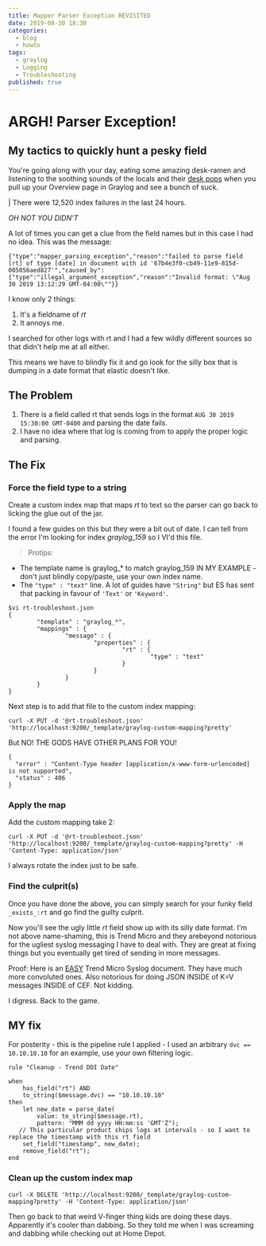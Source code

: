 ```yaml
---
title: Mapper Parser Exception REVISITED
date: 2019-08-30 18:30
categories:
  - blog
  - howto
tags:
  - graylog
  - Logging
  - Troubleshooting
published: true
---
```


# ARGH!  Parser Exception!

## My tactics to quickly hunt a pesky field

You're going along with your day, eating some amazing desk-ramen and listening to the soothing sounds of the locals and their [desk pops](https://www.youtube.com/watch?v=2U3Ka0ECbPE) 
when you pull up your Overview page in Graylog and see a bunch of suck. 

| There were 12,520 index failures in the last 24 hours.

*OH NOT YOU DIDN'T*

A lot of times you can get a clue from the field names but in this case I had no idea.  This was the message: 

```
{"type":"mapper_parsing_exception","reason":"failed to parse field [rt] of type [date] in document with id '67b4e3f0-cb49-11e9-815d-005056aed827'","caused_by":{"type":"illegal_argument_exception","reason":"Invalid format: \"Aug 30 2019 13:12:29 GMT-04:00\""}}
```

I know only 2 things: 
1.  It's a fieldname of *rt*
2.  It annoys me.

I searched for other logs with rt and I had a few wildly different sources so that didn't help me at all either. 

This means we have to blindly fix it and go look for the silly box that is dumping in a date format that elastic doesn't like. 
## The Problem

1. There is a field called rt that sends logs in the format `AUG 30 2019 15:30:00 GMT-0400` and parsing the date fails.
2. I have no idea where that log is coming from to apply the proper logic and parsing.


## The Fix
### Force the field type to a string

Create a custom index map that maps *rt* to text so the parser can go back to licking the glue out of the jar. 

I found a few guides on this but they were a bit out of date. 
I can tell from the error I'm looking for index *graylog_159* so I VI'd this file.  

> Protips: 
  * The template name is graylog_* to match graylog_159 IN MY EXAMPLE - don't just blindly copy/paste, use your own index name.
  * The `"type" : "text"` line.  A lot of guides have `"String"` but ES has sent that packing in favour of `'Text'` or `'Keyword'`. 

```
$vi rt-troubleshoot.json
{                                                         
        "template" : "graylog_*",                         
        "mappings" : {                                    
                "message" : {                             
                        "properties" : {                  
                                "rt" : {                  
                                        "type" : "text"   
                                }                         
                        }                                 
                }                                         
        }                                                 
}
```

Next step is to add that file to the custom index mapping: 

```
curl -X PUT -d '@rt-troubleshoot.json' 'http://localhost:9200/_template/graylog-custom-mapping?pretty'
```

But NO!  THE GODS HAVE OTHER PLANS FOR YOU!

```
{
  "error" : "Content-Type header [application/x-www-form-urlencoded] is not supported",
  "status" : 406
}
```

### Apply the map 
Add the custom mapping take 2:
```
curl -X PUT -d '@rt-troubleshoot.json' 'http://localhost:9200/_template/graylog-custom-mapping?pretty' -H 'Content-Type: application/json'
```

I always rotate the index just to be safe.  

### Find the culprit(s)

Once you have done the above, you can simply search for your funky field `_exists_:rt` and go find the guilty culprit.  

Now you'll see the ugly little *rt* field show up with its silly date format.  I'm not above name-shaming, this is Trend Micro and they arebeyond notorious for the ugliest syslog messaging I have to deal with.  They are great at fixing things but you eventually get tired of sending in more messages. 

Proof:  Here is an [EASY](https://help.deepsecurity.trendmicro.com/10/0/Events-Alerts/syslog-parsing.html) Trend Micro Syslog document.  They have much more convoluted ones. Also notorious for doing JSON INSIDE of K=V messages INSIDE of CEF. Not kidding.

I digress.  Back to the game. 

## MY fix

For posterity - this is the pipeline rule I applied - I used an arbitrary `dvc == 10.10.10.10` for an example, use your own filtering logic.

```
rule "Cleanup - Trend DDI Date"

when
    has_field("rt") AND 
    to_string($message.dvc) == "10.10.10.10"
then
    let new_date = parse_date(
        value: to_string($message.rt), 
        pattern: "MMM dd yyyy HH:mm:ss 'GMT'Z"); 
   // This particular product ships logs at intervals - so I want to replace the timestamp with this rt field
    set_field("timestamp", new_date); 
    remove_field("rt");
end
```

### Clean up the custom index map

`curl -X DELETE 'http://localhost:9200/_template/graylog-custom-mapping?pretty' -H 'Content-Type: application/json'`

Then go back to that weird V-finger thing kids are doing these days.  Apparently it's cooler than dabbing.  So they told me when I was screaming and dabbing while checking out at Home Depot. 
